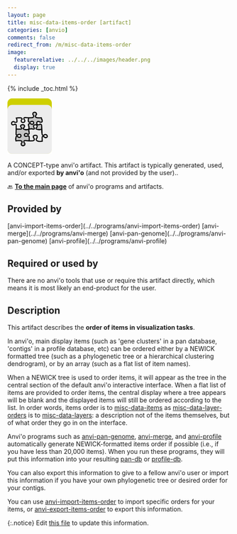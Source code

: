 ```yaml
---
layout: page
title: misc-data-items-order [artifact]
categories: [anvio]
comments: false
redirect_from: /m/misc-data-items-order
image:
  featurerelative: ../../../images/header.png
  display: true
---
```



{% include _toc.html %}


<img src="../../images/icons/CONCEPT.png" alt="CONCEPT" style="width:100px; border:none" />

A CONCEPT-type anvi'o artifact. This artifact is typically generated, used, and/or exported **by anvi'o** (and not provided by the user)..

🔙 **[To the main page](../../)** of anvi'o programs and artifacts.

## Provided by


<p style="text-align: left" markdown="1"><span class="artifact-p">[anvi-import-items-order](../../programs/anvi-import-items-order)</span> <span class="artifact-p">[anvi-merge](../../programs/anvi-merge)</span> <span class="artifact-p">[anvi-pan-genome](../../programs/anvi-pan-genome)</span> <span class="artifact-p">[anvi-profile](../../programs/anvi-profile)</span></p>


## Required or used by


There are no anvi'o tools that use or require this artifact directly, which means it is most likely an end-product for the user.


## Description

This artifact describes the **order of items in visualization tasks**.

In anvi'o, main display items (such as 'gene clusters' in a pan database, 'contigs' in a profile database, etc) can be ordered either by a NEWICK formatted tree (such as a phylogenetic tree or a hierarchical clustering dendrogram), or by an array (such as a flat list of item names).

When a NEWICK tree is used to order items, it will appear as the tree in the central section of the default anvi'o interactive interface. When a flat list of items are provided to order items, the central display where a tree appears will be blank and the displayed items will still be ordered according to the list. In order words, items order is to <span class="artifact-n">[misc-data-items](/software/anvio/help/main/artifacts/misc-data-items)</span> as <span class="artifact-n">[misc-data-layer-orders](/software/anvio/help/main/artifacts/misc-data-layer-orders)</span> is to <span class="artifact-n">[misc-data-layers](/software/anvio/help/main/artifacts/misc-data-layers)</span>: a description not of the items themselves, but of what order they go in on the interface. 

Anvi'o programs such as <span class="artifact-n">[anvi-pan-genome](/software/anvio/help/main/programs/anvi-pan-genome)</span>, <span class="artifact-n">[anvi-merge](/software/anvio/help/main/programs/anvi-merge)</span>, and <span class="artifact-n">[anvi-profile](/software/anvio/help/main/programs/anvi-profile)</span> automatically generate NEWICK-formatted items order if possible (i.e., if you have less than 20,000 items). When you run these programs, they will put this information into your resulting <span class="artifact-n">[pan-db](/software/anvio/help/main/artifacts/pan-db)</span> or <span class="artifact-n">[profile-db](/software/anvio/help/main/artifacts/profile-db)</span>. 

You can also export this information to give to a fellow anvi'o user or import this information if you have your own phylogenetic tree or desired order for your contigs.

You can use <span class="artifact-n">[anvi-import-items-order](/software/anvio/help/main/programs/anvi-import-items-order)</span> to import specific orders for your items, or <span class="artifact-n">[anvi-export-items-order](/software/anvio/help/main/programs/anvi-export-items-order)</span> to export this information.

{:.notice}
Edit [this file](https://github.com/merenlab/anvio/tree/master/anvio/docs/artifacts/misc-data-items-order.md) to update this information.


